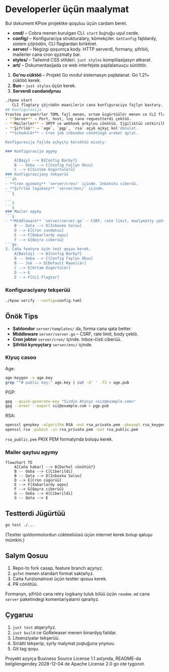 # Developerler üçün maalymat

Bul dokument KPow projektke qoşuluu üçün cardam beret.

- **cmd/** – Cobra menen kurulgan CLI. `start` bujruğu uşul cerde.
- **config/** – Konfiguraciya strukturalary, kömekçiler. `GetConfig` fajldardy, sistem çöjrödön, CLI flagtardan biriktiret.
- **server/** – Negizgi qoşumça kody. HTTP serverdi, formany, şifrlöö, mailerler cana cron qyzmaty bar.
- **styles/** – Tailwind CSS stilderi. `just styles` kompiliasijasyn atkarat.
- **art/** – Dokumentasijada ce web interfejste pajdalanuuçu süröttör.
1. **Go'nu cüktöö** – Projekt Go modul sistemasyn pajdalanat. Go 1.21+ cüktöö kerek.
2. **Bun** – `just styles` üçün kerek.
3. **Serverdi candandyruu**

```sh
./kpow start
   CLI flagtary çöjrödön maanilerin cana konfiguraciya fajlyn bastary.
## Konfigurasija
Yrastoo parametrler TOML fajl menen, ortom özgörtüülör menen ce CLI flagtary menen berilet. `config/config.go` fajly bar parametrlerden habar beret. `config.toml` cana `example.env` dajarlap qoyulgän.
- **Server** – Port, host, log cana requestterdi çektöö.
- **Mailerler** – SMTP ce webhook arkyluu cönötüü. Ijgiliktüü cetkirilbese inbox folderine saktoo.
- **Şifrlöö** – `age`, `pgp`, `rsa` açyk açkyç kol'donulat.
- **Schedulér** – Cron job inboxdon cönötüügö araket qylat.

Konfigurasija fajlda açkyçty körsötüü misaly:

### Konfigurasija agymy

    A[Başy] --> B{Config Barby?}
    B -- Ooba --> C[Config Fajlyn Okuu]
    C --> E[Sistem Ozgörtülörü]
### Konfigurasijany tekşerüü
```sh
- **Cron qyzmaty** `server/cron/` içinde. Inbokstu ciberüü.
- **Şifrlöö logikasy** `server/enc/` içinde.
```ş

```ş
```ş
### Mailer agymy
```ş
- **Middleware** `server/server.go` – CSRF, rate limit, maalymatty çektöö.
    B -- Qata --> D[Inboxko Saluu]
    D --> E[Cron candatuu]
    E --> F[Qabarlardy oquu]
    F --> G{Qajra ciberüü}
```go
3. Caña feature üçün test qoşuu kerek.
    A[Bastaş] --> B{Config Barby?}
    B -- Ooba --> C[Config Faylyn Okuu]
    B -- Jok --> D[Default Maanilär]
    C --> E[Ortam Ozgörtülör]
    D --> E
    E --> F[CLI Flagtar]
```

### Konfiguraciyany tekşerüü

```sh
./kpow verify --config=config.toml
```

## Önök Tips

- **Şablondor** `server/templates/` da, forma cana qata better.
- **Middleware** `server/server.go` – CSRF, rate limit, body çeklö.
- **Cron jobtor** `server/cron/` içinde. Inbox-čisti ciberüü.
- **Şifrlöö kyroyçtary** `server/enc/` içinde.

### Klyuç casoo

Age:

```sh
age-keygen -o age.key
grep "^# public key:" age.key | cut -d' ' -f3 > age.pub
```

PGP:

```sh
gpg --quick-generate-key "Sizdin Atynyz <siz@example.com>"
gpg --armor --export siz@example.com > pgp.pub
```

RSA:

```sh
openssl genpkey -algorithm RSA -out rsa_private.pem -pkeyopt rsa_keygen_bits:2048
openssl rsa -pubout -in rsa_private.pem -out rsa_public.pem
```

`rsa_public.pem` PKIX PEM formatynda boluşu kerek.

### Mailer qaytuu agymy

```mermaid
flowchart TD
    A[Caña habar] --> B{Darhol cönötüü?}
    B -- Ooba --> C[Ciberildi]
    B -- Qata --> D[Inboxka Saluu]
    D --> E[Cron cügürüü]
    E --> F[Xabarlardy oqoo]
    F --> G{Qayra ciberüü}
    G -- Ooba --> H[Ciberildi]
    G -- Qata --> E
```

## Testterdi Jügürtüü

```sh
go test ./...
```

(Testter qoldonmolordun cükteelüüsü üçün internet kerek bolup qaluşu mümkin.)

## Salym Qosuu

1. Repo-to fork casap, feature branch açynyz.
2. `gofmt` menen standart format saktañyz.
3. Caña funzionalnost üçün testter qosuu kerek.
4. PR cönötüü.

Formanyn, şifrlöö cana retry logikany tuluk bilüü üçün `readme.md` cana `server` paketindegi komentariyalarni qarañyz.

## Çygaruu

1. `just test` atqaryñyz.
2. `just build` ce GoReleaser menen binardyq faildar.
3. Litsenziyalar tekşerüü.
4. Siriätti tekşerip, syrly malymat joqtuğuna ynynuu.
5. Git tag qoşu.

Proyekt azyrça Business Source License 1.1 astynda, README-da belgilengendey 2028-12-04 de Apache License 2.0 go ote tygonot.
